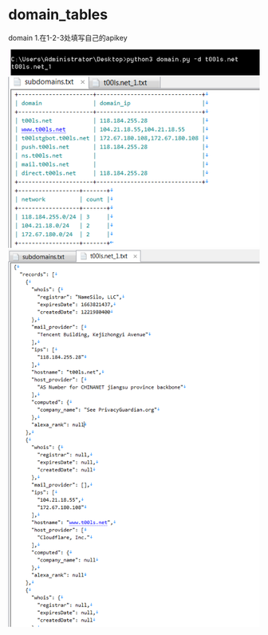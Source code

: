 # domain_tables
domain
1.在1-2-3处填写自己的apikey

![image](https://github.com/0ddman/domain_tables/blob/master/images/1.PNG)
![image](https://github.com/0ddman/domain_tables/blob/master/images/2.PNG)
![image](https://github.com/0ddman/domain_tables/blob/master/images/3.PNG)

